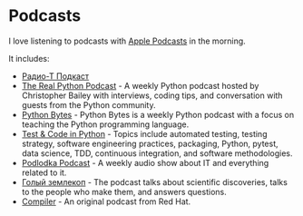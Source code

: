 # Podcasts

I love listening to podcasts with [Apple Podcasts](https://www.apple.com/apple-podcasts/) in the morning.

It includes:

- [Радио-Т Подкаст](https://radio-t.com/)
- [The Real Python Podcast](https://realpython.com/podcasts/rpp/) - A weekly Python podcast hosted by Christopher Bailey with interviews, coding tips, and conversation with guests from the Python community.
- [Python Bytes](https://pythonbytes.fm/) - Python Bytes is a weekly Python podcast with a focus on teaching the Python programming language.
- [Test & Code in Python](https://testandcode.com/) - Topics include automated testing, testing strategy, software engineering practices, packaging, Python, pytest, data science, TDD, continuous integration, and software methodologies.
- [Podlodka Podcast](https://podlodka.io/) - A weekly audio show about IT and everything related to it.
- [Голый землекоп](https://libolibo.ru/zemlekop) - The podcast talks about scientific discoveries, talks to the people who make them, and answers questions.
- [Compiler](https://www.redhat.com/en/compiler-podcast) - An original podcast from Red Hat.